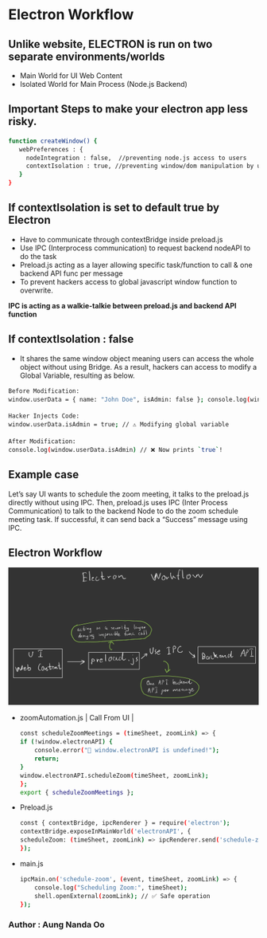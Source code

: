# Electron Workflow

## Unlike website, ELECTRON is run on two separate environments/worlds
* Main World for UI Web Content
* Isolated World for Main Process (Node.js Backend) 

## Important Steps to make your electron app less risky.

```bash
function createWindow() {
   webPreferences : {
     nodeIntegration : false,  //preventing node.js access to users
     contextIsolation : true, //preventing window/dom manipulation by users
   }
}
```

## If contextIsolation is set to default true by Electron
* Have to communicate through contextBridge inside preload.js 
* Use IPC (Interprocess communication) to request backend nodeAPI to do the task 
* Preload.js acting as a layer allowing specific task/function to call & one backend API func per message
* To prevent hackers access to global javascript window function to overwrite.

**IPC is acting as a walkie-talkie between preload.js and backend API function**

## If contextIsolation : false

* It shares the same window object meaning users can access the whole object without using Bridge. As a result, hackers can access to modify a Global Variable, resulting as below.


```bash
Before Modification:
window.userData = { name: "John Doe", isAdmin: false }; console.log(window.userData.isAdmin); // ✅ false

Hacker Injects Code:
window.userData.isAdmin = true; // ⚠️ Modifying global variable

After Modification:
console.log(window.userData.isAdmin) // ❌ Now prints `true`!
```

## Example case

Let’s say UI wants to schedule the zoom meeting, it talks to the preload.js directly without using IPC. Then, preload.js uses IPC (Inter Process Communication) to talk to the backend Node to do the zoom schedule meeting task. If successful, it can send back a “Success” message using IPC. 

## Electron Workflow

![Electron Workflow](./project_images/ElectronWorkflow.jpg) 


* zoomAutomation.js | Call From UI |

    ```bash
    const scheduleZoomMeetings = (timeSheet, zoomLink) => {
    if (!window.electronAPI) {
        console.error("🚨 window.electronAPI is undefined!");
        return;
    }
    window.electronAPI.scheduleZoom(timeSheet, zoomLink);
    };
    export { scheduleZoomMeetings };
    ```
* Preload.js
    ```bash
    const { contextBridge, ipcRenderer } = require('electron');
    contextBridge.exposeInMainWorld('electronAPI', {
    scheduleZoom: (timeSheet, zoomLink) => ipcRenderer.send('schedule-zoom', timeSheet, zoomLink)
    });
    ```
* main.js
    ```bash
    ipcMain.on('schedule-zoom', (event, timeSheet, zoomLink) => {
        console.log("Scheduling Zoom:", timeSheet);
        shell.openExternal(zoomLink); // ✅ Safe operation
    });
    ```

### Author : Aung Nanda Oo